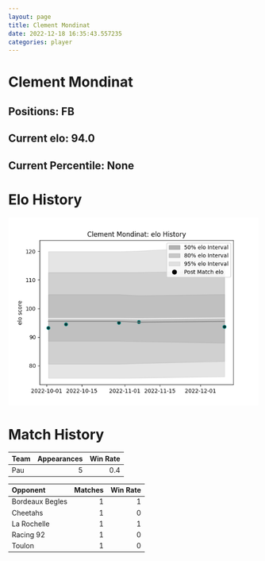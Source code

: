 ```yaml
---  
layout: page  
title: Clement Mondinat  
date: 2022-12-18 16:35:43.557235  
categories: player  
---
```

# Clement Mondinat

## Positions: FB

## Current elo: 94.0

## Current Percentile: None

# Elo History


![elo history](history_ClementMondinat.png)
# Match History


| Team   |   Appearances |   Win Rate |
|:-------|--------------:|-----------:|
| Pau    |             5 |        0.4 |

| Opponent        |   Matches |   Win Rate |
|:----------------|----------:|-----------:|
| Bordeaux Begles |         1 |          1 |
| Cheetahs        |         1 |          0 |
| La Rochelle     |         1 |          1 |
| Racing 92       |         1 |          0 |
| Toulon          |         1 |          0 |